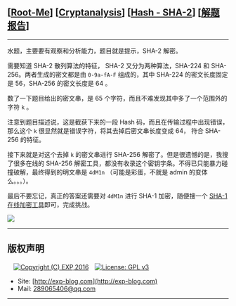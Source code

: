 ## [[Root-Me](https://www.root-me.org/)] [[Cryptanalysis](https://www.root-me.org/en/Challenges/Cryptanalysis/)] [[Hash - SHA-2](https://www.root-me.org/en/Challenges/Cryptanalysis/Hash-SHA-2)] [[解题报告](https://exp-blog.com/safe/ctf/rootme/cryptanalysis/hash-sha-2/)]

------

水题，主要要有观察和分析能力，题目就是提示，SHA-2 解密。

需要知道 SHA-2 散列算法的特征， SHA-2 又分为两种算法，SHA-224 和 SHA-256。两者生成的密文都是由 `0-9a-fA-F` 组成的，其中 SHA-224 的密文长度固定是 56，SHA-256 的密文长度是 64 。

数了一下题目给出的密文串，是 65 个字符，而且不难发现其中多了一个范围外的字符 `k` 。

注意到题目描述说，这是截获下来的一段 Hash 码，而且在传输过程中出现错误，那么这个 `k` 很显然就是错误字符，将其去掉后密文串长度变成 64， 符合 SHA-256 的特征。

接下来就是对这个去掉 `k` 的密文串进行 SHA-256 解密了。但是很遗憾的是，我搜了很多在线的 SHA-256 解密工具，都没有收录这个密钥字条。不得已只能暴力碰撞破解，最终得到的明文串是 `4dM1n` （可能是彩蛋，不就是 admin 的变体么。。。）。

最后不要忘记，真正的答案还需要对 `4dM1n` 进行 SHA-1 加密，随便搜一个 [SHA-1 在线加密工具](http://www.ttmd5.com/hash.php?type=5)即可，完成挑战。

![](https://github.com/lyy289065406/CTF-Solving-Reports/blob/master/rootme/Cryptanalysis/%5B04%5D%20%5B5P%5D%20Hash%20-%20SHA-2/imgs/01.png)

------

## 版权声明

　[![Copyright (C) EXP,2016](https://img.shields.io/badge/Copyright%20(C)-EXP%202016-blue.svg)](http://exp-blog.com)　[![License: GPL v3](https://img.shields.io/badge/License-GPL%20v3-blue.svg)](https://www.gnu.org/licenses/gpl-3.0)
  

- Site: [http://exp-blog.com](http://exp-blog.com) 
- Mail: <a href="mailto:289065406@qq.com?subject=[EXP's Github]%20Your%20Question%20（请写下您的疑问）&amp;body=What%20can%20I%20help%20you?%20（需要我提供什么帮助吗？）">289065406@qq.com</a>


------
